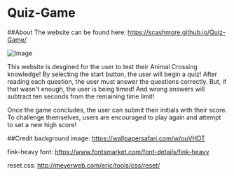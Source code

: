 # Quiz-Game

 ##About
The website can be found here: https://scashmore.github.io/Quiz-Game/

![Image](assets/images/whole.PNG)

 This website is desgined for the user to test their Animal Crossing knowledge! By selecting the start button, the user will begin a quiz! After reading each question, the user must answer the questions correctly. But, if that wasn't enough, the user is being timed! And wrong answers will subtract ten seconds from the remaining time limit!
 
 Once the game concludes, the user can submit their initials with their score. To challenge themselves, users are encouraged to play again and attempt to set a new high score!

##Credit
background image: https://wallpapersafari.com/w/ouVHDT

fink-heavy font: https://www.fontsmarket.com/font-details/fink-heavy

reset.css: http://meyerweb.com/eric/tools/css/reset/
